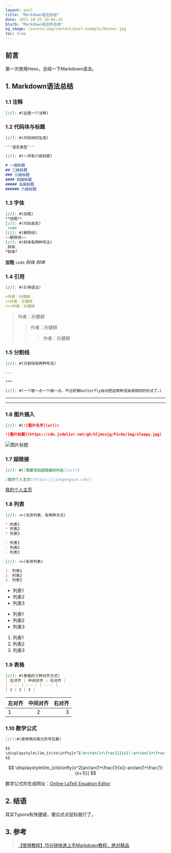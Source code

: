 ```yaml
---
layout: post
title: "Markdown语法总结"
date: 2021-10-25 10:04:34
blurb: "Markdown语法的总结"
og_image: /assets/img/content/post-example/Banner.jpg
toc: true  
---
```

## 前言
第一次使用Hexo，总结一下Markdown语法。

## 1. Markdown语法总结

### 1.1 注释 

```markdown
[//]: #(这是一个注释)
```

[//]: #(这是一个注释)

### 1.2 代码块与标题

```markdown
[//]: #(代码块的生成)

'''语言类型'''

[//]: #(一共有六级标题)

# 一级标题
## 二级标题
### 三级标题
#### 四级标题
##### 五级标题
###### 六级标题

```

### 1.3 字体

```markdown
[//]: #(加粗)
**加粗**
[//]: #(代码高亮)
`code`
[//]: #(删除线)
~~删除线~~
[//]: #(斜体有两种写法)
_斜体_
*斜体*
```

**加粗**  `code` _斜体 *斜体*_



### 1.4 引用

```markdown
[//]: #(引用语法)

>作者：孙健耕
>>作者：孙健耕
>>>作者：孙健耕
```

>作者：孙健耕
>>作者：孙健耕
>>
>>>作者：孙健耕

### 1.5 分割线



```markdown
[//]: #(分割线有两种写法)

---

***

[//]: #(一个粗一点一个细一点。不过好像butterfly自动把这两种渲染成相同的形式了。)
```

---

***

### 1.6 图片插入

```markdown
[//]: #(![图片名字](url))

![图片标题](https://cdn.jsdelivr.net/gh/hljmssjg/PicGo/img/sleepy.jpg)
```

![图片标题](https://cdn.jsdelivr.net/gh/hljmssjg/PicGo/img/sleepy.jpg)

### 1.7 超链接

```markdown
[//]: #([需要添加超链接的内容](url))

[我的个人主页](https://jiangengsun.com/)
```

[我的个人主页](https://jiangengsun.com/)

### 1.8 列表

```markdown
[//]: <>(无序列表，有两种方式)

* 列表1
* 列表2
* 列表3

- 列表1
- 列表2
- 列表3

[//]: <>(有序列表)

1. 列表1
2. 列表2
3. 列表3
```

[//]: #(无序列表，有两种方式)

* 列表1
* 列表2
* 列表3

- 列表1
- 列表2
- 列表3

[//]: #(有序列表)

1. 列表1
2. 列表2
3. 列表3

### 1.9 表格

```markdown
[//]: #(表格的三种对齐方式)
| 左对齐 | 中间对齐 | 右对齐 |
| :--- | :---: | ---: |
| 1 | 2 | 3 |
```

| 左对齐 | 中间对齐 | 右对齐 |
| :--- | :---: | ---: |
| 1 | 2 | 3 |

### 1.10 数学公式

```markdown
[//]:#(使用两对美元符号包裹)

$$
\displaystyle\lim_{x\to\infty}x^2[arctan(1+\frac{1}{x})-arctan(1+\frac{1}{x+1})]
$$
```


$$
\displaystyle\lim_{x\to\infty}x^2[arctan(1+\frac{1}{x})-arctan(1+\frac{1}{x+1})]
$$

数学公式的生成网址：[Online LaTeX Equation Editor](https://latex.codecogs.com/eqneditor/editor.php)

## 2. 结语

其实Typora有快捷键，傻瓜式点鼠标就行了。

## 3. 参考

> [【使用教程】15分钟快速上手Markdown教程，绝对精品](https://www.bilibili.com/video/BV1hJ411X75X?from=search&seid=1168344707728302352&spm_id_from=333.337.0.0)
